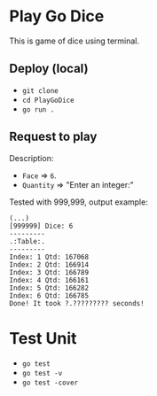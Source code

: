 # Play Go Dice
This is game of dice using terminal.

## Deploy (local)
- `git clone`
- `cd PlayGoDice`
- `go run .`

## Request to play

Description:

- `Face` => `6`.
- `Quantity` => "Enter an integer:"

Tested with 999,999, output example:

```
(...)
[999999] Dice: 6
---------
.:Table:.
---------
Index: 1 Qtd: 167068
Index: 2 Qtd: 166914
Index: 3 Qtd: 166789
Index: 4 Qtd: 166161
Index: 5 Qtd: 166282
Index: 6 Qtd: 166785
Done! It took ?.????????? seconds!
```
# Test Unit
- `go test`
- `go test -v`
- `go test -cover`
